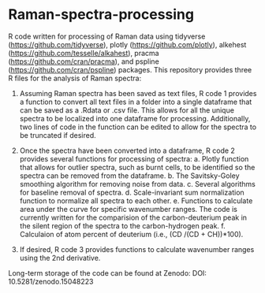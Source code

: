 # Raman-spectra-processing
R code written for processing of Raman data using tidyverse (https://github.com/tidyverse), plotly (https://github.com/plotly), alkehest (https://github.com/tesselle/alkahest), pracma (https://github.com/cran/pracma), and pspline (https://github.com/cran/pspline) packages. This repository provides three R files for the analysis of Raman spectra:

1. Assuming Raman spectra has been saved as text files, R code 1 provides a function to convert all text files in a folder into a single dataframe that can be saved as a .Rdata or .csv file. This allows for all the unique spectra to be localized into one dataframe for processing. Additionally, two lines of code in the function can be edited to allow for the spectra to be truncated if desired.

2. Once the spectra have been converted into a dataframe, R code 2 provides several functions for processing of spectra:
  a. Plotly function that allows for outlier spectra, such as burnt cells, to be identified so the spectra can be removed from the dataframe.
  b. The Savitsky-Goley smoothing algorithm for removing noise from data.
  c. Several  algorithms for baseline removal of spectra.
  d. Scale-invariant sum normalization function to normalize all spectra to each other.
  e. Functions to calculate area under the curve for specific wavenumber ranges. The code is currently written for the comparision of the carbon-deuterium peak in the silent region of the spectra to the carbon-hydrogen peak.
  f. Calculaion of atom percent of deuterium (i.e., (CD /(CD + CH))*100).

3. If desired, R code 3 provides functions to calculate wavenumber ranges using the 2nd derivative.

Long-term storage of the code can be found at Zenodo:
DOI: 10.5281/zenodo.15048223


